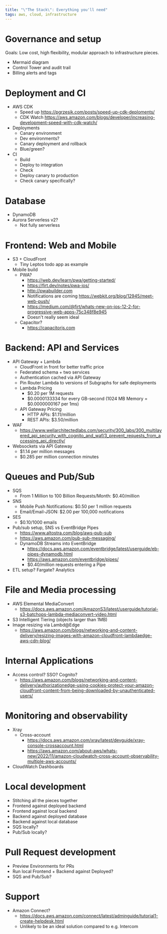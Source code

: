 ```yaml
---
title: "\"The Stack\": Everything you'll need"
tags: aws, cloud, infrastructure
---
```


# Governance and setup
Goals: Low cost, high flexibility, modular approach to infrastructure pieces.

- Mermaid diagram
- Control Tower and audit trail
- Billing alerts and tags

# Deployment and CI
- AWS CDK
    - Speed up https://pgrzesik.com/posts/speed-up-cdk-deploments/
    - CDK Watch https://aws.amazon.com/blogs/developer/increasing-development-speed-with-cdk-watch/
- Deployments
    - Canary environment
    - Dev environments?
    - Canary deployment and rollback
    - Blue/green?
- CI
    - Build
    - Deploy to integration
    - Check
    - Deploy canary to production
    - Check canary specifically?

# Database
- DynamoDB
- Aurora Serverless v2?
    - Not fully serverless

# Frontend: Web and Mobile
- S3 + CloudFront
  - Tiny Leptos todo app as example
- Mobile build
  - PWA?
    - https://web.dev/learn/pwa/getting-started/
    - https://firt.dev/notes/pwa-ios/
    - http://pwabuilder.com
    - Notifications are coming https://webkit.org/blog/12945/meet-web-push/
    - https://medium.com/@firt/whats-new-on-ios-12-2-for-progressive-web-apps-75c348f8e945
    - Doesn't really seem ideal
  - Capacitor?
    - https://capacitorjs.com

# Backend: API and Services
- API Gateway + Lambda
    - CloudFront in front for better traffic price
    - Federated schema + two services
    - Authentication cached via API Gateway
    - Pin Router Lambda to versions of Subgraphs for safe deployments
    - Lambda Pricing
      - $0.20 per 1M requests
      - $0.0000133334 for every GB-second (1024 MB Memory = $0.0000000167 per 1ms)
    - API Gateway Pricing
      - HTTP APIs: $1.11/million
      - REST APIs: $3.50/million
- WAF
  - https://www.wellarchitectedlabs.com/security/300_labs/300_multilayered_api_security_with_cognito_and_waf/3_prevent_requests_from_accessing_api_directly/
- Websockets via API Gateway
  - $1.14 per million messages
  - $0.285 per million connection minutes

# Queues and Pub/Sub
- SQS
  - From 1 Million to 100 Billion Requests/Month: $0.40/million
- SNS
  - Mobile Push Notifications: $0.50 per 1 million requests
  - Email/Email-JSON: $2.00 per 100,000 notifications
- SES
  - $0.10/1000 emails
- Pub/sub setup, SNS vs EventBridge Pipes
  - https://www.altostra.com/blog/aws-pub-sub
  - https://aws.amazon.com/pub-sub-messaging/
  - DynamoDB Streams into EventBridge
    - https://docs.aws.amazon.com/eventbridge/latest/userguide/eb-pipes-dynamodb.html
    - https://aws.amazon.com/eventbridge/pipes/
    - $0.40/million requests entering a Pipe
- ETL setup? Fargate? Analytics

# File and Media processing
- AWS Elemental MediaConvert
  - https://docs.aws.amazon.com/AmazonS3/latest/userguide/tutorial-s3-batchops-lambda-mediaconvert-video.html
- S3 Intelligent Tiering (objects larger than 1MB)
- Image resizing via Lambd@Edge
  - https://aws.amazon.com/blogs/networking-and-content-delivery/resizing-images-with-amazon-cloudfront-lambdaedge-aws-cdn-blog/

# Internal Applications
- Access control? SSO? Cognito?
  - https://aws.amazon.com/blogs/networking-and-content-delivery/authorizationedge-using-cookies-protect-your-amazon-cloudfront-content-from-being-downloaded-by-unauthenticated-users/

# Monitoring and observability
- Xray
  - Cross-account
    - https://docs.aws.amazon.com/xray/latest/devguide/xray-console-crossaccount.html
    - https://aws.amazon.com/about-aws/whats-new/2022/11/amazon-cloudwatch-cross-account-observability-multiple-aws-accounts/
- CloudWatch Dashboards

# Local development
- Stitching all the pieces together
- Frontend against deployed backend
- Frontend against local backend
- Backend against deployed database
- Backend against local database
- SQS locally?
- Pub/Sub locally?

# Pull Request development
- Preview Environments for PRs
- Run local Frontend + Backend against Deployed?
- SQS and Pub/Sub?

# Support
- Amazon Connect?
  - https://docs.aws.amazon.com/connect/latest/adminguide/tutorial1-create-helpdesk.html
  - Unlikely to be an ideal solution compared to e.g. Intercom
